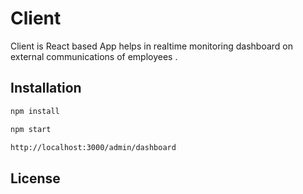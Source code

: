 # Client

Client is React based App helps in realtime monitoring dashboard on external communications of employees \.

## Installation


```bash
npm install

npm start

http://localhost:3000/admin/dashboard
```

## License

